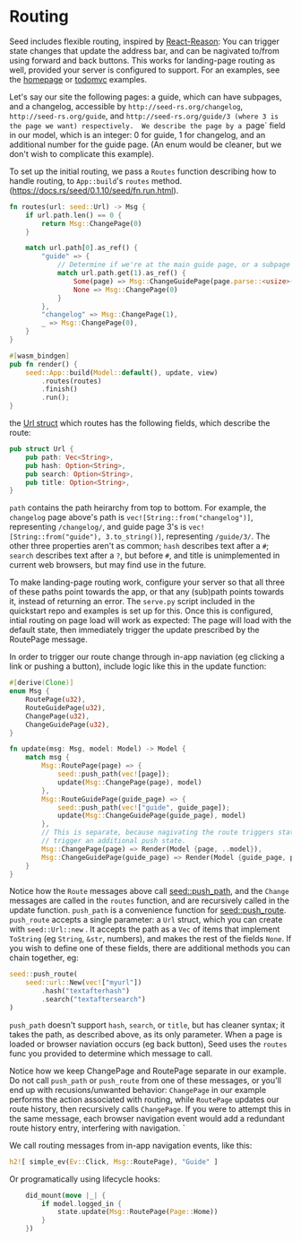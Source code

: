 # Routing
Seed includes flexible routing, inspired by 
[React-Reason](https://github.com/reasonml/reason-react/blob/master/docs/router.md): 
You can trigger state changes that update the address bar,
 and can be nagivated to/from using forward and back buttons. This works for landing-page
routing as well, provided your server is configured to support. For an examples,
see the [homepage](https://github.com/David-OConnor/seed/tree/master/examples/homepage) or
[todomvc](https://github.com/David-OConnor/seed/tree/master/examples/todomvc) examples.
  
Let's say our site the following pages:
a guide, which can have subpages, and a changelog, accessible by `http://seed-rs.org/changelog`,
`http://seed-rs.org/guide`, and `http://seed-rs.org/guide/3 (where 3 is the page we want) respectively. 
We describe the page by a `page`
field in our model, which is an integer: 0 for guide, 1 for changelog, and an additional
number for the guide page. (An enum would be cleaner, but we don't wish to complicate this example).

To set up the initial routing, we pass a `Routes` function describing how to handle
routing, to `App::build`'s `routes` method.(https://docs.rs/seed/0.1.10/seed/fn.run.html).
```rust
fn routes(url: seed::Url) -> Msg {
    if url.path.len() == 0 {
        return Msg::ChangePage(0)
    }

    match url.path[0].as_ref() {
        "guide" => {
            // Determine if we're at the main guide page, or a subpage
            match url.path.get(1).as_ref() {
                Some(page) => Msg::ChangeGuidePage(page.parse::<usize>().unwrap()),
                None => Msg::ChangePage(0)
            }
        },
        "changelog" => Msg::ChangePage(1),
        _ => Msg::ChangePage(0),
    }
}

#[wasm_bindgen]
pub fn render() {
    seed::App::build(Model::default(), update, view)
        .routes(routes)
        .finish()
        .run();
}
```
the [Url struct](https://docs.rs/seed/0.2.4/seed/routing/struct.Url.html)
which routes has the following fields, which describe the route:
```rust
pub struct Url {
    pub path: Vec<String>,
    pub hash: Option<String>,
    pub search: Option<String>,
    pub title: Option<String>,
}
```
`path` contains the path heirarchy from top to bottom. For example, the `changelog` page above's path
is `vec![String::from("changelog")]`, representing `/changelog/`, and guide page 3's is 
`vec![String::from("guide"), 3.to_string()]`, representing `/guide/3/`.
The other three properties aren't as common; `hash` describes text after a `#`; `search` describes
text after a `?`, but before `#`, and title is unimplemented in current web browsers, but may
find use in the future.

To make landing-page routing work, configure your server so that all three of these paths point towards the app,
or that any (sub)path points towards it, instead of returning an error. The `serve.py` script
included in the quickstart repo and examples is set up for this. Once this is configured, intial 
routing on page load will work as expected: The page will load with the default state, then immediately 
trigger the update prescribed by the RoutePage message.

In order to trigger our route change through in-app naviation (eg clicking a link or pushing a button), include
logic like this in the update function:
```rust
#[derive(Clone)]
enum Msg {
    RoutePage(u32),
    RouteGuidePage(u32),
    ChangePage(u32),
    ChangeGuidePage(u32),
}

fn update(msg: Msg, model: Model) -> Model {
    match msg {
        Msg::RoutePage(page) => {
            seed::push_path(vec![page]);
            update(Msg::ChangePage(page), model)
        },
        Msg::RouteGuidePage(guide_page) => {
            seed::push_path(vec!["guide", guide_page]);
            update(Msg::ChangeGuidePage(guide_page), model)
        },
        // This is separate, because nagivating the route triggers state updates, which would
        // trigger an additional push state.
        Msg::ChangePage(page) => Render(Model {page, ..model}),
        Msg::ChangeGuidePage(guide_page) => Render(Model {guide_page, page: Page::Guide, ..model}),
    }
}
```

Notice how the `Route` messages above call [seed::push_path](https://docs.rs/seed/0.1.8/seed/fn.push_path.html), 
and the `Change` messages are called in the `routes` function, and are recursively called in the
update function. `push_path` is a convenience function for 
[seed::push_route](https://docs.rs/seed/0.1.8/seed/fn.push_route.html).
`push_route` accepts a single parameter: a `Url` struct, which you can create with
 `seed::Url::new` .  It
accepts the path as a `Vec` of items that implement `ToString` (eg `String`, `&str`, numbers),
and makes the rest of the fields `None`. If you wish to define one of these fields, there are additional
methods you can chain together, eg: 

```rust
seed::push_route(
    seed::url::New(vec!["myurl"])
        .hash("textafterhash")
        .search("textaftersearch")
)
```

`push_path` doesn't support `hash`, `search`, or `title`, but has cleaner syntax; it takes the path,
as described above, as its only parameter. 
When a page is loaded or browser naviation occurs (eg back button), Seed uses the `routes`
func you provided to determine which message to call. 

Notice how we keep ChangePage and RoutePage separate in our example. Do not
call `push_path` or `push_route` from one of these messages, or you'll end up with recusions/unwanted behavior:
 `ChangePage` in our example performs
the action associated with routing, while `RoutePage` updates our route history, then
recursively calls `ChangePage`. If you were to attempt this in the same message, each
browser navigation event would add a redundant route history entry, interfering with navigation. `

We call routing messages from in-app navigation events, like this:

```rust
h2![ simple_ev(Ev::Click, Msg::RoutePage), "Guide" ]
```

Or programatically using lifecycle hooks:

```rust
    did_mount(move |_| {
        if model.logged_in {
            state.update(Msg::RoutePage(Page::Home))
        }
    })
```
